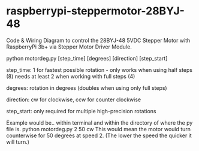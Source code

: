 # raspberrypi-steppermotor-28BYJ-48
Code & Wiring Diagram to control the 28BYJ-48 5VDC Stepper Motor with RaspberryPi 3b+ via Stepper Motor Driver Module.

python motordeg.py [step_time] [degrees] [direction] [step_start]

step_time: 1 for fastest possible rotation - only works when using half steps (8)
           needs at least 2 when working with full steps (4)

degrees: rotation in degrees (doubles when using only full steps)

direction: cw for clockwise, ccw for counter clockwise

step_start: only required for multiple high-precision rotations

Example would be.. within terminal and within the directory of where the py file is.
python motordeg.py 2 50 cw
This would mean the motor would turn counterwise for 50 degrees at speed 2. (The lower the speed the quicker it will turn.)


